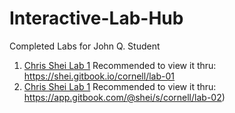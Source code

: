 # Interactive-Lab-Hub

Completed Labs for John Q. Student

1. [Chris Shei Lab 1](https://github.com/ckshei/IDD-Labs/blob/master/lab-01.md)
    Recommended to view it thru: https://shei.gitbook.io/cornell/lab-01
2. [Chris Shei Lab 1](https://github.com/ckshei/IDD-Labs/blob/master/lab-02.md)
    Recommended to view it thru: https://app.gitbook.com/@shei/s/cornell/lab-02)

